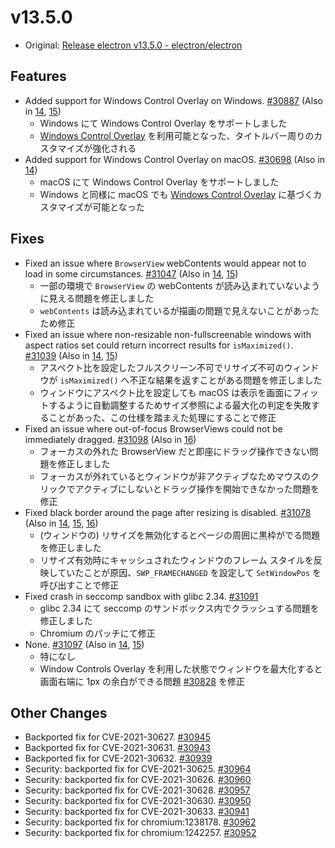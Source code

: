 # v13.5.0

- Original: [Release electron v13.5.0 - electron/electron](https://github.com/electron/electron/releases/tag/v13.5.0)

## Features

- Added support for Windows Control Overlay on Windows. [#30887](https://github.com/electron/electron/pull/30887) (Also in [14](https://github.com/electron/electron/pull/30678), [15](https://github.com/electron/electron/pull/30512))
  - Windows にて Windows Control Overlay をサポートしました
  - [Windows Control Overlay](https://github.com/WICG/window-controls-overlay/blob/main/explainer.md) を利用可能となった、タイトルバー周りのカスタマイズが強化される
- Added support for Windows Control Overlay on macOS. [#30698](https://github.com/electron/electron/pull/30698) (Also in [14](https://github.com/electron/electron/pull/29986))
  - macOS にて Windows Control Overlay をサポートしました
  - Windows と同様に macOS でも [Windows Control Overlay](https://github.com/WICG/window-controls-overlay/blob/main/explainer.md) に基づくカスタマイズが可能となった

## Fixes

- Fixed an issue where `BrowserView` webContents would appear not to load in some circumstances. [#31047](https://github.com/electron/electron/pull/31047) (Also in [14](https://github.com/electron/electron/pull/30335), [15](https://github.com/electron/electron/pull/30336))
  - 一部の環境で `BrowserView` の webContents が読み込まれていないように見える問題を修正しました
  - `webContents` は読み込まれているが描画の問題で見えないことがあったため修正
- Fixed an issue where non-resizable non-fullscreenable windows with aspect ratios set could return incorrect results for `isMaximized()`. [#31039](https://github.com/electron/electron/pull/31039) (Also in [14](https://github.com/electron/electron/pull/31040), [15](https://github.com/electron/electron/pull/31041))
  - アスペクト比を設定したフルスクリーン不可でリサイズ不可のウィンドウが `isMaximized()` へ不正な結果を返すことがある問題を修正しました
  - ウィンドウにアスペクト比を設定しても macOS は表示を画面にフィットするように自動調整するためサイズ参照による最大化の判定を失敗することがあった、この仕様を踏まえた処理にすることで修正
- Fixed an issue where out-of-focus BrowserViews could not be immediately dragged. [#31098](https://github.com/electron/electron/pull/31098) (Also in [16](https://github.com/electron/electron/pull/31101))
  - フォーカスの外れた BrowserView だと即座にドラッグ操作できない問題を修正しました
  - フォーカスが外れているとウィンドウが非アクティブなためマウスのクリックでアクティブにしないとドラッグ操作を開始できなかった問題を修正
- Fixed black border around the page after resizing is disabled. [#31078](https://github.com/electron/electron/pull/31078) (Also in [14](https://github.com/electron/electron/pull/31079), [15](https://github.com/electron/electron/pull/31081), [16](https://github.com/electron/electron/pull/31080))
  - (ウィンドウの) リサイズを無効化するとページの周囲に黒枠がでる問題を修正しました
  - リサイズ有効時にキャッシュされたウィンドウのフレーム スタイルを反映していたことが原因、`SWP_FRAMECHANGED` を設定して `SetWindowPos` を呼び出すことで修正
- Fixed crash in seccomp sandbox with glibc 2.34. [#31091](https://github.com/electron/electron/pull/31091)
  - glibc 2.34 にて seccomp のサンドボックス内でクラッシュする問題を修正しました
  - Chromium のパッチにて修正
- None. [#31097](https://github.com/electron/electron/pull/31097) (Also in [14](https://github.com/electron/electron/pull/30994), [15](https://github.com/electron/electron/pull/30995))
  - 特になし
  - Window Controls Overlay を利用した状態でウィンドウを最大化すると画面右端に 1px の余白ができる問題 [#30828](https://github.com/electron/electron/issues/30828) を修正

## Other Changes

- Backported fix for CVE-2021-30627. [#30945](https://github.com/electron/electron/pull/30945)
- Backported fix for CVE-2021-30631. [#30943](https://github.com/electron/electron/pull/30943)
- Backported fix for CVE-2021-30632. [#30939](https://github.com/electron/electron/pull/30939)
- Security: backported fix for CVE-2021-30625. [#30964](https://github.com/electron/electron/pull/30964)
- Security: backported fix for CVE-2021-30626. [#30960](https://github.com/electron/electron/pull/30960)
- Security: backported fix for CVE-2021-30628. [#30957](https://github.com/electron/electron/pull/30957)
- Security: backported fix for CVE-2021-30630. [#30950](https://github.com/electron/electron/pull/30950)
- Security: backported fix for CVE-2021-30633. [#30941](https://github.com/electron/electron/pull/30941)
- Security: backported fix for chromium:1238178. [#30962](https://github.com/electron/electron/pull/30962)
- Security: backported fix for chromium:1242257. [#30952](https://github.com/electron/electron/pull/30952)
